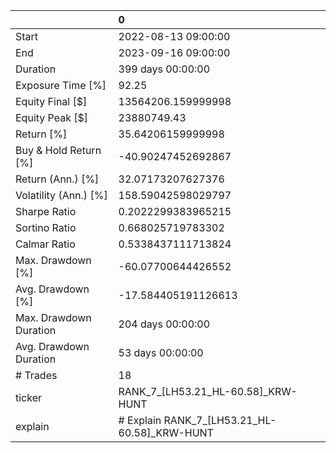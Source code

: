 |                        | 0                                            |
|:-----------------------|:---------------------------------------------|
| Start                  | 2022-08-13 09:00:00                          |
| End                    | 2023-09-16 09:00:00                          |
| Duration               | 399 days 00:00:00                            |
| Exposure Time [%]      | 92.25                                        |
| Equity Final [$]       | 13564206.159999998                           |
| Equity Peak [$]        | 23880749.43                                  |
| Return [%]             | 35.64206159999998                            |
| Buy & Hold Return [%]  | -40.90247452692867                           |
| Return (Ann.) [%]      | 32.07173207627376                            |
| Volatility (Ann.) [%]  | 158.59042598029797                           |
| Sharpe Ratio           | 0.2022299383965215                           |
| Sortino Ratio          | 0.668025719783302                            |
| Calmar Ratio           | 0.5338437111713824                           |
| Max. Drawdown [%]      | -60.07700644426552                           |
| Avg. Drawdown [%]      | -17.584405191126613                          |
| Max. Drawdown Duration | 204 days 00:00:00                            |
| Avg. Drawdown Duration | 53 days 00:00:00                             |
| # Trades               | 18                                           |
| ticker                 | RANK_7_[LH53.21_HL-60.58]_KRW-HUNT           |
| explain                | # Explain RANK_7_[LH53.21_HL-60.58]_KRW-HUNT |